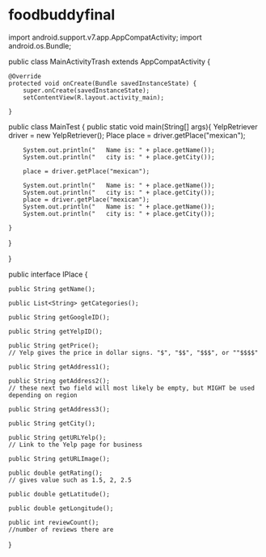 # foodbuddyfinal
import android.support.v7.app.AppCompatActivity;
import android.os.Bundle;


public class MainActivityTrash extends AppCompatActivity {

    @Override
    protected void onCreate(Bundle savedInstanceState) {
        super.onCreate(savedInstanceState);
        setContentView(R.layout.activity_main);

    }
    
public class MainTest {
    public static void main(String[] args){
        YelpRetriever driver = new YelpRetriever();
        Place place = driver.getPlace("mexican");

        System.out.println("   Name is: " + place.getName());
        System.out.println("   city is: " + place.getCity());

        place = driver.getPlace("mexican");

        System.out.println("   Name is: " + place.getName());
        System.out.println("   city is: " + place.getCity());
        place = driver.getPlace("mexican");
        System.out.println("   Name is: " + place.getName());
        System.out.println("   city is: " + place.getCity());

    }
}

}

public interface IPlace {

    public String getName();

    public List<String> getCategories();

    public String getGoogleID();

    public String getYelpID();

    public String getPrice();
    // Yelp gives the price in dollar signs. "$", "$$", "$$$", or ""$$$$"

    public String getAddress1();

    public String getAddress2();
    // these next two field will most likely be empty, but MIGHT be used depending on region

    public String getAddress3();

    public String getCity();

    public String getURLYelp();
    // Link to the Yelp page for business

    public String getURLImage();

    public double getRating();
    // gives value such as 1.5, 2, 2.5

    public double getLatitude();

    public double getLongitude();

    public int reviewCount();
    //number of reviews there are
}
